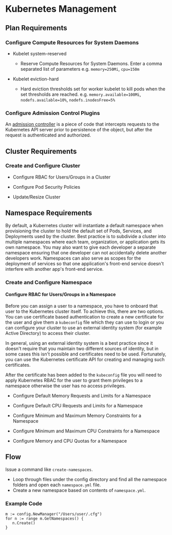 # Kubernetes Management

## Plan Requirements

### Configure Compute Resources for System Daemons

* Kubelet system-reserved
  * Reserve Compute Resources for System Daemons. Enter a comma separated list of parameters e.g. `memory=250Mi`, `cpu=150m`

* Kubelet eviction-hard
  * Hard eviction thresholds set for worker kubelet to kill pods when the set thresholds are reached. e.g. `memory.available=100Mi`, `nodefs.available=10%`, `nodefs.inodesFree=5%`

### Configure Admission Control Plugins

An [admission controller](https://kubernetes.io/docs/reference/access-authn-authz/admission-controllers/) is a piece of code that intercepts requests to the Kubernetes API server prior to persistence of the object, but after the request is authenticated and authorized.

## Cluster Requirements

### Create and Configure Cluster

* Configure RBAC for Users/Groups in a Cluster

* Configure Pod Security Policies

* Update/Resize Cluster

## Namespace Requirements

By default, a Kubernetes cluster will instantiate a default namespace when provisioning the cluster to hold the default set of Pods, Services, and Deployments used by the cluster. Best practice is to subdivide a cluster into multiple namespaces where each team, organization, or application gets its own namespace. You may also want to give each developer a separate namespace ensuring that one developer can not accidentally delete another developers work. Namespaces can also serve as scopes for the deployment of services so that one application's front-end service doesn't interfere with another app's front-end service.

### Create and Configure Namespace

#### Configure RBAC for Users/Groups in a Namespace

Before you can assign a user to a namespace, you have to onboard that user to the Kubernetes cluster itself. To achieve this, there are two options. You can use certificate based authentication to create a new certificate for the user and give them a `kubeconfig` file which they can use to login or you can configure your cluster to use an external identity system (for example Active Directory) to access their cluster.

In general, using an external identity system is a best practice since it doesn't require that you maintain two different sources of identity, but in some cases this isn't possible and certificates need to be used. Fortunately, you can use the Kubernetes certificate API for creating and managing such certificates.

After the certificate has been added to the `kubeconfig` file you will need to apply Kubernetes RBAC for the user to grant them privileges to a namespace otherwise the user has no access privileges.

* Configure Default Memory Requests and Limits for a Namespace

* Configure Default CPU Requests and Limits for a Namespace

* Configure Minimum and Maximum Memory Constraints for a Namespace

* Configure Minimum and Maximum CPU Constraints for a Namespace

* Configure Memory and CPU Quotas for a Namespace

## Flow

Issue a command like `create-namespaces`.

* Loop through files under the config directory and find all the namespace folders and open each `namespace.yml` file.
* Create a new namespace based on contents of `namespace.yml`.

### Example Code

```code
m := config.NewManager("/Users/user/.cfg")
for n := range m.GetNamespaces() {
   n.Create()
}
 ```
